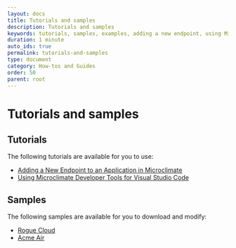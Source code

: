 ```yaml
---
layout: docs
title: Tutorials and samples
description: Tutorials and samples
keywords: tutorials, samples, examples, adding a new endpoint, using Microclimate Developer Tools for Visual Studio Code, Rogue Cloud, Acme Air
duration: 1 minute
auto_ids: true
permalink: tutorials-and-samples
type: document
category: How-tos and Guides
order: 50
parent: root
---
```


# Tutorials and samples

## Tutorials

The following tutorials are available for you to use:

* [Adding a New Endpoint to an Application in Microclimate](addendpoint)
* [Using Microclimate Developer Tools for Visual Studio Code](mdt-vsc-tutorial)

## Samples

The following samples are available for you to download and modify:

* [Rogue Cloud](roguecloud)
* [Acme Air](acmeair)
